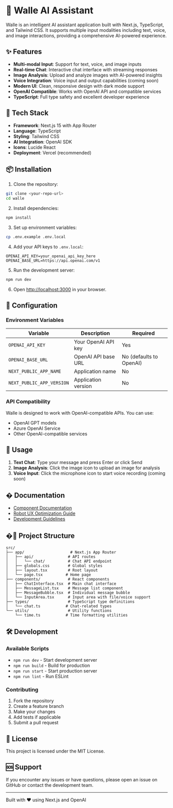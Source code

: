 # 🤖 Walle AI Assistant

Walle is an intelligent AI assistant application built with Next.js, TypeScript, and Tailwind CSS. It supports multiple input modalities including text, voice, and image interactions, providing a comprehensive AI-powered experience.

## ✨ Features

- **Multi-modal Input**: Support for text, voice, and image inputs
- **Real-time Chat**: Interactive chat interface with streaming responses
- **Image Analysis**: Upload and analyze images with AI-powered insights
- **Voice Integration**: Voice input and output capabilities (coming soon)
- **Modern UI**: Clean, responsive design with dark mode support
- **OpenAI Compatible**: Works with OpenAI API and compatible services
- **TypeScript**: Full type safety and excellent developer experience

## 🚀 Tech Stack

- **Framework**: Next.js 15 with App Router
- **Language**: TypeScript
- **Styling**: Tailwind CSS
- **AI Integration**: OpenAI SDK
- **Icons**: Lucide React
- **Deployment**: Vercel (recommended)

## 📦 Installation

1. Clone the repository:
```bash
git clone <your-repo-url>
cd walle
```

2. Install dependencies:
```bash
npm install
```

3. Set up environment variables:
```bash
cp .env.example .env.local
```

4. Add your API keys to `.env.local`:
```env
OPENAI_API_KEY=your_openai_api_key_here
OPENAI_BASE_URL=https://api.openai.com/v1
```

5. Run the development server:
```bash
npm run dev
```

6. Open [http://localhost:3000](http://localhost:3000) in your browser.

## 🔧 Configuration

### Environment Variables

| Variable | Description | Required |
|----------|-------------|----------|
| `OPENAI_API_KEY` | Your OpenAI API key | Yes |
| `OPENAI_BASE_URL` | OpenAI API base URL | No (defaults to OpenAI) |
| `NEXT_PUBLIC_APP_NAME` | Application name | No |
| `NEXT_PUBLIC_APP_VERSION` | Application version | No |

### API Compatibility

Walle is designed to work with OpenAI-compatible APIs. You can use:
- OpenAI GPT models
- Azure OpenAI Service
- Other OpenAI-compatible services

## 🎯 Usage

1. **Text Chat**: Type your message and press Enter or click Send
2. **Image Analysis**: Click the image icon to upload an image for analysis
3. **Voice Input**: Click the microphone icon to start voice recording (coming soon)

## � Documentation

- [Component Documentation](./docs/README.md)
- [Robot UX Optimization Guide](./docs/robot-ux-optimization.md)
- [Development Guidelines](./.github/copilot-instructions.md)

## �📁 Project Structure

```
src/
├── app/                    # Next.js App Router
│   ├── api/               # API routes
│   │   └── chat/          # Chat API endpoint
│   ├── globals.css        # Global styles
│   ├── layout.tsx         # Root layout
│   └── page.tsx          # Home page
├── components/            # React components
│   ├── ChatInterface.tsx  # Main chat interface
│   ├── MessageList.tsx    # Message list component
│   ├── MessageBubble.tsx  # Individual message bubble
│   └── InputArea.tsx      # Input area with file/voice support
├── types/                 # TypeScript type definitions
│   └── chat.ts           # Chat-related types
└── utils/                 # Utility functions
    └── time.ts           # Time formatting utilities
```

## 🛠️ Development

### Available Scripts

- `npm run dev` - Start development server
- `npm run build` - Build for production
- `npm run start` - Start production server
- `npm run lint` - Run ESLint

### Contributing

1. Fork the repository
2. Create a feature branch
3. Make your changes
4. Add tests if applicable
5. Submit a pull request

## 📄 License

This project is licensed under the MIT License.

## 🆘 Support

If you encounter any issues or have questions, please open an issue on GitHub or contact the development team.

---

Built with ❤️ using Next.js and OpenAI
